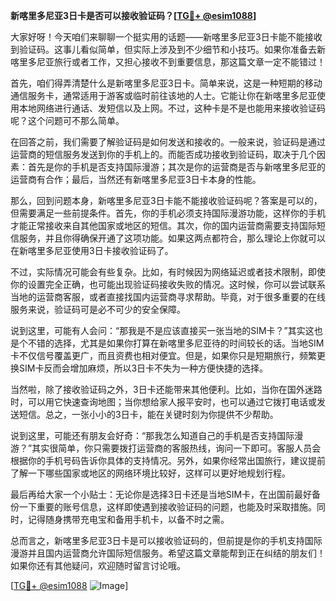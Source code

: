 **新喀里多尼亚3日卡是否可以接收验证码？[[TG💪+ @esim1088](https://t.me/s/esim1088)]**

大家好呀！今天咱们来聊聊一个挺实用的话题——新喀里多尼亚3日卡能不能接收到验证码。这事儿看似简单，但实际上涉及到不少细节和小技巧。如果你准备去新喀里多尼亚旅行或者工作，又担心接收不到重要信息，那这篇文章一定不能错过！

首先，咱们得弄清楚什么是新喀里多尼亚3日卡。简单来说，这是一种短期的移动通信服务卡，通常适用于游客或临时前往该地的人士。它能让你在新喀里多尼亚使用本地网络进行通话、发短信以及上网。不过，这种卡是不是也能用来接收验证码呢？这个问题可不那么简单。

在回答之前，我们需要了解验证码是如何发送和接收的。一般来说，验证码是通过运营商的短信服务发送到你的手机上的。而能否成功接收到验证码，取决于几个因素：首先是你的手机是否支持国际漫游；其次是你的运营商是否与新喀里多尼亚的运营商有合作；最后，当然还有新喀里多尼亚3日卡本身的性能。

那么，回到问题本身，新喀里多尼亚3日卡能不能接收验证码呢？答案是可以的，但需要满足一些前提条件。首先，你的手机必须支持国际漫游功能，这样你的手机才能正常接收来自其他国家或地区的短信。其次，你的国内运营商需要支持国际短信服务，并且你得确保开通了这项功能。如果这两点都符合，那么理论上你就可以在新喀里多尼亚使用3日卡接收验证码了。

不过，实际情况可能会有些复杂。比如，有时候因为网络延迟或者技术限制，即使你的设置完全正确，也可能出现验证码接收失败的情况。这时候，你可以尝试联系当地的运营商客服，或者直接找国内运营商寻求帮助。毕竟，对于很多重要的在线服务来说，验证码可是必不可少的安全保障。

说到这里，可能有人会问：“那我是不是应该直接买一张当地的SIM卡？”其实这也是个不错的选择，尤其是如果你打算在新喀里多尼亚待的时间较长的话。当地SIM卡不仅信号覆盖更广，而且资费也相对便宜。但是，如果你只是短期旅行，频繁更换SIM卡反而会增加麻烦，所以3日卡不失为一种方便快捷的选择。

当然啦，除了接收验证码之外，3日卡还能带来其他便利。比如，当你在国外迷路时，可以用它快速查询地图；当你想给家人报平安时，也可以通过它拨打电话或发送短信。总之，一张小小的3日卡，能在关键时刻为你提供不少帮助。

说到这里，可能还有朋友会好奇：“那我怎么知道自己的手机是否支持国际漫游？”其实很简单，你只需要拨打运营商的客服热线，询问一下即可。客服人员会根据你的手机号码告诉你具体的支持情况。另外，如果你经常出国旅行，建议提前了解一下哪些国家或地区的网络环境比较好，这样可以更好地规划行程。

最后再给大家一个小贴士：无论你是选择3日卡还是当地SIM卡，在出国前最好备份一下重要的账号信息，这样即使遇到接收验证码的问题，也能及时采取措施。同时，记得随身携带充电宝和备用手机卡，以备不时之需。

总而言之，新喀里多尼亚3日卡是可以接收验证码的，但前提是你的手机支持国际漫游并且国内运营商允许国际短信服务。希望这篇文章能帮到正在纠结的朋友们！如果你还有其他疑问，欢迎随时留言讨论哦。

[[TG💪+ @esim1088](https://t.me/s/esim1088) ![Image](https://i.postimg.cc/4NQfJmqS/Snipaste-2025-05-13-00-14-12.png)]